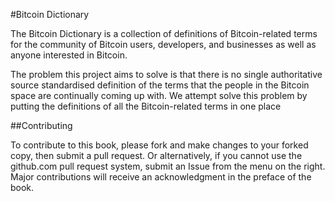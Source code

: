 #Bitcoin Dictionary

The Bitcoin Dictionary is a collection of definitions of Bitcoin-related terms for the community of Bitcoin users, developers, and businesses as well as anyone interested in Bitcoin.

The problem this project aims to solve is that there is no single authoritative source standardised definition of the terms that the people in the Bitcoin space are continually coming up with. We attempt solve this problem by putting the definitions of all the Bitcoin-related terms in one place

##Contributing

To contribute to this book, please fork and make changes to your forked copy, then submit a pull request. Or alternatively, if you cannot use the github.com pull request system, submit an Issue from the menu on the right. Major contributions will receive an acknowledgment in the preface of the book.
